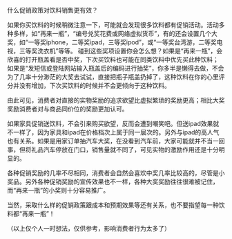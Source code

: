 <!---
markmeta_author: wongoo
markmeta_date: 2012-06-12 02:13:26
slug: better-policy-for-sale
markmeta_title: 什么促销政策对饮料销售更有效？
wordpress_id: 287
markmeta_categories: Inspiration
markmeta_tags: 促销,灵感,饮料
-->

什么促销政策对饮料销售更有效？

如果你买饮料的时候稍微注意一下，可能就会发现很多饮料都有促销活动。活动多种多样，如“再来一瓶”，“编号兑奖花费或网络虚拟货币”，有的还会设置几个大奖，如“一等奖iphone，二等奖ipad，三等奖ipod”，或“一等奖台湾游，二等奖电视，三等奖洗衣机”等等。
碰到这些奖项设置你会怎么想？如果是“再来一瓶”，会欣喜的打开瓶盖看是否中奖，下次买饮料也可能在同类饮料中优先买此种饮料； 如果是“发短信或登陆网站输入瓶盖后的编码进行抽奖”，你多半是懒得去做，不会为了几率十分渺茫的大奖去试试，直接把瓶子瓶盖扔掉了，这种饮料在你的心里评分并没有增加，下次买饮料的时候并不会更倾向于这种饮料。

由此可见，消费者对直接的实物奖励的追求欲望比虚拟繁琐的奖励更高；相比大奖奖励消费者对与商品同价位的奖励更加认可。

如果家具促销送饮料，不会引来购买欲望，反而会遭到嘲笑吧。但送ipad效果就不一样了，因为家具和ipad在价格档次上属于同一层次的。另外与ipad的高人气也有关系。如果是用家订单抽汽车大奖，在没看到汽车前，大家可能就并不当一回事，但将礼品汽车停放在门口，销售量就不同了，可见实物的激励作用还是十分明显的。

各种促销奖励的几率不尽相同，消费者会自然会喜欢中奖几率比较高的，尽管是小奖品。另外各种促销奖励的宣传效果也不一样，各种大奖奖励往往很难被记住，而“再来一瓶”的小奖则十分容易推广。

当然，采取什么样的促销政策跟成本和预期效果等还有关系，也不要指望每一种饮料都“再来一瓶”！

（以上仅个人一时想法，仅供参考，影响消费者行为太多了）
